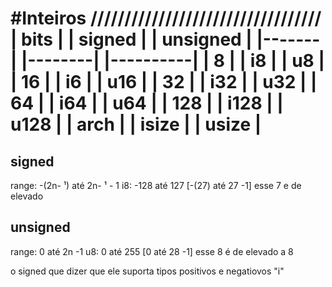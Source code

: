 #Inteiros
 //////////////////////////////////
 | bits  |  | signed | | unsigned |
 |-------|  |--------| |----------|
 |  8    |  | i8     | | u8       |
 |  16   |  | i6     | | u16      |
 |  32   |  | i32    | | u32      |
 |  64   |  | i64    | | u64      |
 |  128  |  | i128   | | u128     |
 |  arch |  | isize  | | usize    |
 ==================================
 
 ## signed
 range:  -(2n- ¹) até 2n- ¹ - 1
 i8:     -128 até 127  [-(27) até 27 -1] esse 7 e de elevado
 
 
 ## unsigned
 range: 0 até 2n -1
 u8:    0 até 255 [0 até 28 -1] esse 8 é de elevado a 8
 
 o signed que dizer que ele suporta tipos positivos e negatiovos "i"
